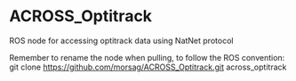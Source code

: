 ACROSS_Optitrack
================

ROS node for accessing optitrack data using NatNet protocol

Remember to rename the node when pulling, to follow the ROS convention:
git clone https://github.com/morsag/ACROSS_Optitrack.git across_optitrack

